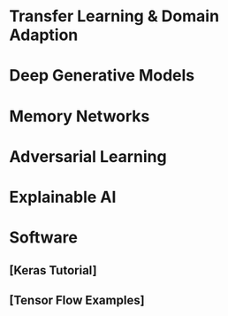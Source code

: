 # Transfer Learning & Domain Adaption
# Deep Generative Models
# Memory Networks
# Adversarial Learning
# Explainable AI
# Software
## [Keras Tutorial]
## [Tensor Flow Examples]
